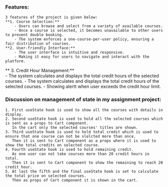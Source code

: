 ### Features:    
    3 features of the project is given below: 
    **1. Course Selection:**
        - Users can browse and select from a variety of available courses.
        - Once a course is selected, it becomes unavailable to other users to prevent double booking.
        - The system enforces a one-course-per-user policy, ensuring a fair distribution of courses.
    **2. User-friendly Interface:**  
        - The user interface is intuitive and responsive.  
        - Making it easy for users to navigate and interact with the platform.
   ** 3. Credit Hour Management:**  
        - The system calculates and displays the total credit hours of the selected courses.
        - The system calculates and displays the total credit hours of the selected courses.
        - Showing alertt when user exceeds the credit hour limit.  
### Discussion on management of state in my assignment project:  
    1. First useState hook is used to show all the courses with details in display.  
    2. Second useState hook is used to hold all the selected courses which is sent as a props to Cart component.  
       In the cart only the selected courses' titles are shown.
    3. Third useState hook is used to hold total credit which is used to ensure that one course can not be slelcted more than once.  
       Then it is sent to Cart component as a props where it is used to show the total credits on selected course.  
    4. Fourth useState hook is used to hold remaining credit.  
       As one user can not take courses more than 20 credit hours in total.  
       Then it is sent to Cart component to show the remaining to reach 20 credit hour.  
    5. At last the fifth and the final useState hook is set to calculate the total price on selected courses.  
       Then as props of Cart component it is shown in the cart.
     
 



